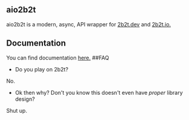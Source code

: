 ## aio2b2t
aio2b2t is a modern, async, API wrapper for [2b2t.dev](https://2b2t.dev) and [2b2t.io.](https://2b2t.io/)
## Documentation
You can find documentation [here.](DOCUMENTATION.md)
##FAQ
* Do you play on 2b2t?

No.

* Ok then why? Don't you know this doesn't even have *proper* library design?

Shut up.